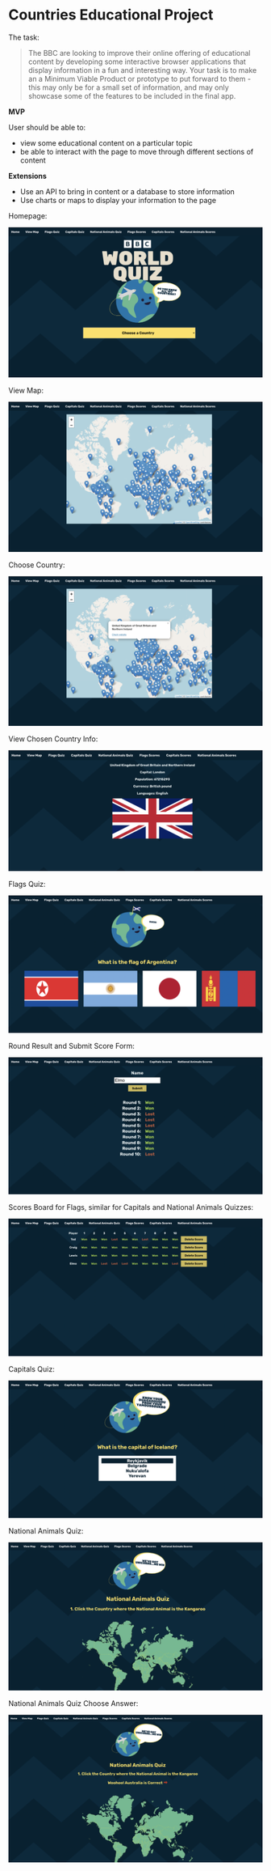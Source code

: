 # Countries Educational Project

The task:

>The BBC are looking to improve their online offering of educational content by developing some interactive browser applications that display information in a fun and interesting way. Your task is to make an a Minimum Viable Product or prototype to put forward to them - this may only be for a small set of information, and may only showcase some of the features to be included in the final app.

**MVP**

User should be able to:
* view some educational content on a particular topic
* be able to interact with the page to move through different sections of content

**Extensions**

* Use an API to bring in content or a database to store information
* Use charts or maps to display your information to the page

Homepage: 

![](screenshots/homepage.png)

View Map:

![](screenshots/view_map.png)

Choose Country:

![](screenshots/choose_country.png)

View Chosen Country Info:

![](screenshots/view_info.png)

Flags Quiz:

![](screenshots/flags_quiz.png)

Round Result and Submit Score Form:

![](screenshots/round_result.png)

Scores Board for Flags, similar for Capitals and National Animals Quizzes:

![](screenshots/flags_scores.png)

Capitals Quiz:

![](screenshots/capitals_quiz.png)

National Animals Quiz:

![](screenshots/national_animals_quiz.png)

National Animals Quiz Choose Answer:

![](screenshots/national_animals_choose_country.png)

